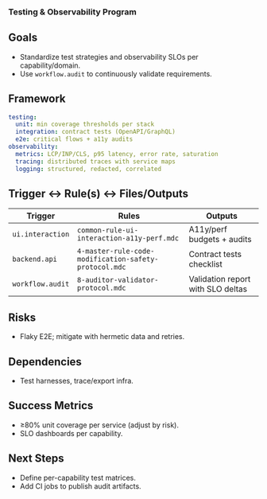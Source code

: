 ### Testing & Observability Program

## Goals
- Standardize test strategies and observability SLOs per capability/domain.
- Use `workflow.audit` to continuously validate requirements.

## Framework
```yaml
testing:
  unit: min coverage thresholds per stack
  integration: contract tests (OpenAPI/GraphQL)
  e2e: critical flows + a11y audits
observability:
  metrics: LCP/INP/CLS, p95 latency, error rate, saturation
  tracing: distributed traces with service maps
  logging: structured, redacted, correlated
```

## Trigger ↔ Rule(s) ↔ Files/Outputs
| Trigger | Rules | Outputs |
|---|---|---|
| `ui.interaction` | `common-rule-ui-interaction-a11y-perf.mdc` | A11y/perf budgets + audits |
| `backend.api` | `4-master-rule-code-modification-safety-protocol.mdc` | Contract tests checklist |
| `workflow.audit` | `8-auditor-validator-protocol.mdc` | Validation report with SLO deltas |

## Risks
- Flaky E2E; mitigate with hermetic data and retries.

## Dependencies
- Test harnesses, trace/export infra.

## Success Metrics
- ≥80% unit coverage per service (adjust by risk).
- SLO dashboards per capability.

## Next Steps
- Define per-capability test matrices.
- Add CI jobs to publish audit artifacts.
